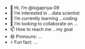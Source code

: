 - 👋 Hi, I’m @logapriya-09
- 👀 I’m interested in ...data scientist
- 🌱 I’m currently learning ...coding
- 💞️ I’m looking to collaborate on ...
- 📫 How to reach me ...my goal
- 😄 Pronouns: ...
- ⚡ Fun fact: ...

<!---
logapriya-09/logapriya-09 is a ✨ special ✨ repository because its `README.md` (this file) appears on your GitHub profile.
You can click the Preview link to take a look at your changes.
--->
